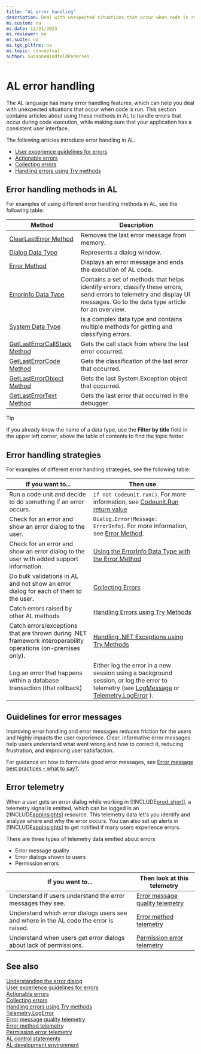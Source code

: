 ```yaml
---
title: "AL error handling"
description: Deal with unexpected situations that occur when code is run in AL for Business Central
ms.custom: na
ms.date: 12/21/2023
ms.reviewer: na
ms.suite: na
ms.tgt_pltfrm: na
ms.topic: conceptual
author: SusanneWindfeldPedersen
---
```


# AL error handling

The AL language has many error handling features, which can help you deal with unexpected situations that occur when code is run. This section contains articles about using these methods in AL to handle errors that occur during code execution, while making sure that your application has a consistent user interface. 

The following articles introduce error handling in AL:

- [User experience guidelines for errors](devenv-error-handling-guidelines.md)  
- [Actionable errors](devenv-actionable-errors.md) 
- [Collecting errors](devenv-error-collection.md) 
- [Handling errors using Try methods](devenv-handling-errors-using-try-methods.md)   


## Error handling methods in AL

For examples of using different error handling methods in AL, see the following table:

| Method | Description |
|--------|---------|
|[ClearLastError Method](methods-auto/system/system-clearlasterror-method.md)| Removes the last error message from memory. |
|[Dialog Data Type](methods-auto/dialog/dialog-data-type.md)| Represents a dialog window. |
|[Error Method](methods-auto/dialog/dialog-error-errorinfo-method.md) | Displays an error message and ends the execution of AL code.|
|[ErrorInfo Data Type](methods-auto/errorinfo/errorinfo-data-type.md) | Contains a set of methods that helps identify errors, classify these errors, send errors to telemetry and display UI messages. Go to the data type article for an overview.|
|[System Data Type](methods-auto/system/system-data-type.md)|Is a complex data type and contains multiple methods for getting and classifying errors.|
|[GetLastErrorCallStack Method](methods-auto/system/system-getlasterrorcallstack-method.md)| Gets the call stack from where the last error occurred. |
|[GetLastErrorCode Method](methods-auto/system/system-getlasterrorcode-method.md)| Gets the classification of the last error that occurred. |
|[GetLastErrorObject Method](methods-auto/system/system-getlasterrorobject-method.md)| Gets the last System.Exception object that occurred. |
|[GetLastErrorText Method](methods-auto/system/system-getlasterrortext--method.md)| Gets the last error that occurred in the debugger. |

> [!TIP]  
> If you already know the name of a data type, use the **Filter by title** field in the upper left corner, above the table of contents to find the topic faster.

## Error handling strategies

For examples of different error handling strategies, see the following table:

| If you want to...| Then use|
|------------------|---------|
| Run a code unit and decide to do something if an error occurs. | `if not Codeunit.run()`. For more information, see [Codeunit.Run return value](methods-auto/codeunit/codeunit-run-method.md) |
| Check for an error and show an error dialog to the user. |`Dialog.Error(Message: ErrorInfo)`. For more information, see [Error Method](methods-auto/dialog/dialog-error-errorinfo-method.md). |
| Check for an error and show an error dialog to the user with added support information. | [Using the ErrorInfo Data Type with the Error Method](methods-auto/errorinfo/errorinfo-data-type.md) |
| Do bulk validations in AL and not show an error dialog for each of them to the user. | [Collecting Errors](devenv-error-collection.md) |
| Catch errors raised by other AL methods| [Handling Errors using Try Methods](devenv-handling-errors-using-try-methods.md) | 
| Catch errors/exceptions that are thrown during .NET framework interoperability operations (on-premises only). | [Handling .NET Exceptions using Try Methods](devenv-handling-errors-using-try-methods.md)|
| Log an error that happens within a database transaction (that rollback) | Either log the error in a new session using a background session, or log the error to telemetry (see [LogMessage](./methods-auto/session/session-logmessage-string-string-verbosity-dataclassification-telemetryscope-dictionary[text,text]-method.md) or [Telemetry.LogError](../administration/telemetry-feature-telemetry.md#LogError) ). | 

## Guidelines for error messages

Improving error handling and error messages reduces friction for the users and highly impacts the user experience. Clear, informative error messages help users understand what went wrong and how to correct it, reducing frustration, and improving user satisfaction. 

For guidance on how to formulate good error messages, see [Error message best practices - what to say?](devenv-error-handling-guidelines.md#error_message_best_practices).


## Error telemetry

When a user gets an error dialog while working in [!INCLUDE[prod_short](../includes/prod_short.md)], a telemetry signal is emitted, which can be logged in an [!INCLUDE[appInsights](../includes/azure-appinsights-name.md)] resource. This telemetry data let's you identify and analyze where and why the error occurs. You can also set up alerts in [!INCLUDE[appInsights](../includes/azure-appinsights-name.md)] to get notified if many users experience errors.

There are three types of telemetry data emitted about errors

- Error message quality
- Error dialogs shown to users
- Permission errors 


| If you want to...| Then look at this telemetry |
|------------------|---------------------------- |
| Understand if users understand the error messages they see. | [Error message quality telemetry](../administration/telemetry-error-message-voting-trace.md) |
| Understand which error dialogs users see and where in the AL code the error is raised. | [Error method telemetry](../administration/telemetry-error-method-trace.md) |
| Understand when users get error dialogs about lack of permissions. | [Permission error telemetry](../administration/telemetry-permission-error-trace.md) |


## See also

[Understanding the error dialog](devenv-error-dialog.md)   
[User experience guidelines for errors](devenv-error-handling-guidelines.md)  
[Actionable errors](devenv-actionable-errors.md)   
[Collecting errors](devenv-error-collection.md)   
[Handling errors using Try methods](devenv-handling-errors-using-try-methods.md)   
[Telemetry.LogError](../administration/telemetry-feature-telemetry.md#LogError)  
[Error message quality telemetry](../administration/telemetry-error-message-voting-trace.md)   
[Error method telemetry](../administration/telemetry-error-method-trace.md)  
[Permission error telemetry](../administration/telemetry-permission-error-trace.md)   
[AL control statements](devenv-al-control-statements.md)   
[AL development environment](devenv-reference-overview.md)   
